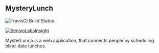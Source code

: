 ## MysteryLunch

![TravisCI Build Status](https://travis-ci.org/shostakovich/lunch-o-mat.svg)

[![SensioLabsInsight](https://insight.sensiolabs.com/projects/756b77e5-9770-4d59-a7b0-669ec46379ae/big.png)](https://insight.sensiolabs.com/projects/756b77e5-9770-4d59-a7b0-669ec46379ae)

MysterLunch is a web application, that connects people by scheduling blind-date lunches.
